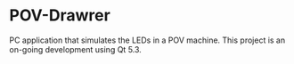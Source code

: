 POV-Drawrer
===========

PC application that simulates the LEDs in a POV machine.  This project is an on-going development using Qt 5.3. 
